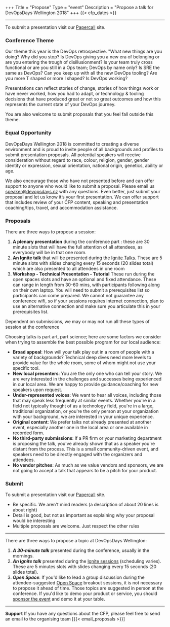 +++
Title = "Propose"
Type = "event"
Description = "Propose a talk for DevOpsDays Wellington 2018"
+++
  {{< cfp_dates >}}

<hr>
To submit a presentation visit our <a href="https://www.papercall.io/devopsdays-wellington-2018" target="_blank">Papercall</a> site.

### Conference Theme
Our theme this year is the DevOps retrospective. "What new things are you doing? Why did you stop? Is DevOps giving you a new era of belonging or are you entering the trough of disillusionment? Is your team truly cross functional or are you still in a Ops team; DevOps by name only? Is SRE the same as DevOps? Can you keep up with all the new DevOps tooling? Are you more T shaped or more I shaped? Is DevOps working?

Presentations can reflect stories of change, stories of how things work or have never worked, how you had to adapt, or technology & tooling decisions that have produced great or not so great outcomes and how this represents the current state of your DevOps journey.

You are also welcome to submit proposals that you feel fall outside this theme.

### Equal Opportunity
DevOpsDays Wellington 2018 is committed to creating a diverse environment and is proud to invite people of all backgrounds and profiles to submit presentation proposals. All potential speakers will receive consideration without regard to race, colour, religion, gender, gender identity or expression, sexual orientation, national origin, genetics, ability or age.

We also encourage those who have not presented before and can offer support to anyone who would like to submit a proposal. Please email us [speaker@devopsdays.nz](mailto:speaker@devopsdays.nz) with any questions.  Even better, just submit your proposal and let us know it’s your first presentation. We can offer support that includes review of your CFP content, speaking and presentation coaching/tips, travel, and accommodation assistance.



### Proposals
There are three ways to propose a session:

1. __A plenary presentation__ during the conference part : these are 30 minute slots that will have the full attention of all attendees, as everybody will be in that one room.
2. __An Ignite talk__ that will be presented during the <a href="https://devopsdays.org/pages/ignite-talks-format" target="blank"> Ignite Talks</a>. These are 5 minute slots with slides changing every 15 seconds (20 slides total) which are also presented to all attendees in one room
3. __Workshop - Technical Presentation - Tutorial__ These run during the open spaces slots and have an optional and fixed attendance. These can range in length  from 30-60 mins, with participants following along on their own laptop. You will need to submit a prerequisites list so participants can come prepared. We cannot not guarantee any conference wifi, so if your sessions requires internet connection, plan to use an alternative connection and make sure you articulate this in your prerequisites list.

Dependent on submissions, we may or may not run all these types of session at the conference


Choosing talks is part art, part science; here are some factors we consider when trying to assemble the best possible program for our local audience:

- __Broad appeal__: How will your talk play out in a room of people with a variety of backgrounds? Technical deep dives need more levels to provide value for the whole room, some of whom might not use your specific tool.
- __New local presenters__: You are the only one who can tell your story. We are very interested in the challenges and successes being experienced in our local area. We are happy to provide guidance/coaching for new speakers upon request.
- __Under-represented voices__: We want to hear all voices, including those that may speak less frequently at similar events. Whether you're in a field not typically thought of as a technology field, you're in a large, traditional organization, or you're the only person at your organization with your background, we are interested in your unique experience.
- __Original content__: We prefer talks not already presented at another event, especially another one in the local area or one available in recorded form.
- __No third-party submissions__: If a PR firm or your marketing department is proposing the talk, you've already shown that as a speaker you're distant from the process. This is a small community-driven event, and speakers need to be directly engaged with the organizers and attendees.
- __No vendor pitches__: As much as we value vendors and sponsors, we are not going to accept a talk that appears to be a pitch for your product.

### Submit
To submit a presentation visit our <a href="https://www.papercall.io/devopsdays-wellington-2018" target="_blank">Papercall</a> site.

- Be specific. We aren't mind readers (a description of about 20 lines is about right)
- Detail is good, but not as important as explaining why your proposal would be interesting
- Multiple proposals are welcome. Just respect the other rules

<hr>

There are three ways to propose a topic at DevOpsDays Wellington:
<ol>
  <li><strong><em>A 30-minute talk</em></strong> presented during the conference, usually in the mornings.</li>
  <li><strong><em>An Ignite talk</em></strong> presented during the <a href="/pages/ignite-talks-format">Ignite sessions</a> (scheduling varies). These are 5 minutes slots with slides changing every 15 seconds (20 slides total).</li>
  <li><strong><em>Open Space</em></strong>: If you'd like to lead a group discussion during the attendee-suggested <a href="/pages/open-space-format">Open Space</a> breakout sessions, it is not necessary to propose it ahead of time. Those topics are suggested in person at the conference. If you'd like to demo your product or service, you should <a href="../sponsor">sponsor the event</a> and demo it at your table.
</ol>

<hr>
<strong>Support</strong> If you have any questions about the CFP, please feel free to send an email to the organising team [{{< email_proposals >}}]
